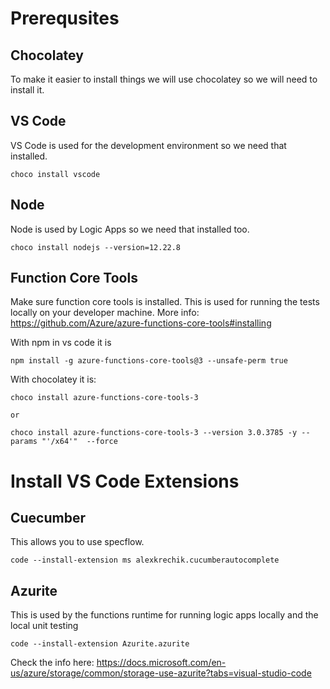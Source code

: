 # Prerequsites

## Chocolatey
To make it easier to install things we will use chocolatey so we will need to install it.



## VS Code
VS Code is used for the development environment so we need that installed.

```
choco install vscode

```

## Node 
Node is used by Logic Apps so we need that installed too.

```
choco install nodejs --version=12.22.8
```

## Function Core Tools
Make sure function core tools is installed.  This is used for running the tests locally on your developer machine.
More info:
https://github.com/Azure/azure-functions-core-tools#installing

With npm in vs code it is

```
npm install -g azure-functions-core-tools@3 --unsafe-perm true
```

With chocolatey it is:

```
choco install azure-functions-core-tools-3

or

choco install azure-functions-core-tools-3 --version 3.0.3785 -y --params "'/x64'"  --force
```




# Install VS Code Extensions

## Cuecumber
This allows you to use specflow.

```
code --install-extension ms alexkrechik.cucumberautocomplete
```

## Azurite
This is used by the functions runtime for running logic apps locally and the local unit testing

```
code --install-extension Azurite.azurite
```

Check the info here:
https://docs.microsoft.com/en-us/azure/storage/common/storage-use-azurite?tabs=visual-studio-code







